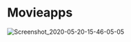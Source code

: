 # Movieapps
![Screenshot_2020-05-20-15-46-05-05](https://user-images.githubusercontent.com/46758894/82432178-7a4d5a00-9ab1-11ea-8b8a-60995a924188.jpg)
